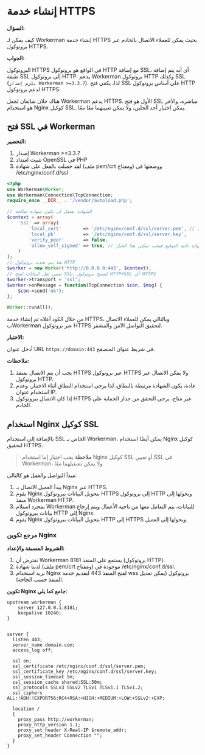 # إنشاء خدمة HTTPS

**السؤال:**

كيف يمكن لـ Workerman إنشاء خدمة HTTPS بحيث يمكن للعملاء الاتصال بالخادم عبر بروتوكول HTTPS.

**الجواب:**

البروتوكول HTTPS في الواقع هو بروتوكول HTTP مع إضافة SSL، أي أنه يتم إضافة طبقة SSL إلى بروتوكول HTTP. يدعم Workerman بروتوكول HTTP وكذلك SSL (```يلزم إصدار Workerman >=3.3.7```). لذا، يكفي فتح SSL على أساس بروتوكول HTTP لدعم بروتوكول HTTPS.

هناك حلان شائعان لجعل Workerman يدعم HTTPS. الأول هو فتح SSL مباشرة، والآخر هو استخدام Nginx كوكيل SSL. يمكن اختيار أحد الحلين، ولا يمكن تعيينهما معًا معًا.

## فتح SSL في Workerman

**التحضير:**

1. إصدار Workerman >=3.3.7
2. تثبيت امتداد OpenSSL في PHP
3. لقد حصلت بالفعل على شهادة (ملف pem/crt ومفتاح) ووضعتها في /etc/nginx/conf.d/ssl

```php
<?php
use Workerman\Worker;
use Workerman\Connection\TcpConnection;
require_once __DIR__ . '/vendor/autoload.php';

// الشهادة يفضل أن تكون شهادة صالحة
$context = array(
    'ssl' => array(
        'local_cert'        => '/etc/nginx/conf.d/ssl/server.pem', // يمكن أيضًا أن تكون ملف crt
        'local_pk'          => '/etc/nginx/conf.d/ssl/server.key',
        'verify_peer'       => false,
        'allow_self_signed' => true, // إذا كانت الشهادة ذاتية التوقيع فيجب تمكين هذا الخيار
    )
);
// هنا يتم تحديد بروتوكول HTTP
$worker = new Worker('http://0.0.0.0:443', $context);
// تعيين نقل البيانات لفتح SSL، ليصبح بروتوكول HTTP+SSL أي HTTPS
$worker->transport = 'ssl';
$worker->onMessage = function(TcpConnection $con, $msg) {
    $con->send('ok');
};

Worker::runAll();
```

من خلال الكود أعلاه تم إنشاء خدمة HTTPS، وبالتالي يمكن للعملاء الاتصال بWorkerman عبر بروتوكول HTTPS لتحقيق التواصل الآمن والمشفر.

**الاختبار:**

أدخل عنوان URL ```https://domain:443``` في شريط عنوان المتصفح.

**ملاحظات:**

1. يجب أن يتم الاتصال بمنفذ HTTPS عبر بروتوكول HTTPS ولا يمكن الاتصال عبر بروتوكول HTTP.
2. عادة، يكون الشهادة مرتبطة بالنطاق، لذا يرجى استخدام النطاق أثناء الاختبار، وعدم استخدام عنوان IP.
3. إذا كان الاتصال ببروتوكول HTTPS غير متاح، يرجى التحقق من جدار الحماية على الخادم.

## استخدام Nginx كوكيل SSL

بالإضافة إلى استخدام SSL الخاص بـ Workerman، يمكن أيضًا استخدام Nginx كوكيل لتحقيق HTTPS.

> **ملاحظة** 
> يجب اختيار إما استخدام Nginx كوكيل SSL أو تعيين SSL في Workerman، ولا يمكن تشغيلهما معًا.

مبدأ التواصل والعمل هو كالتالي:

1. يبدأ العميل الاتصال بـ Nginx عبر HTTPS.
2. يقوم Nginx بتحويل البيانات ببروتوكول HTTPS إلى بروتوكول HTTP ويحولها إلى منفذ Workerman HTTP.
3. بمجرد استلام Workerman للبيانات، يتم التعامل معها من ناحية الأعمال ويتم إرجاع بيانات ببروتوكول HTTP إلى Nginx.
4. يقوم Nginx بتحويل البيانات ببروتوكول HTTP إلى HTTPS ويحولها إلى العميل.

### مرجع تكوين Nginx

**الشروط المسبقة والإعداد:**

1. نفترض أن Workerman يستمع على المنفذ 8181 (بروتوكول HTTP).
2. لدينا شهادة (ملف pem/crt ومفتاح) موجودة في /etc/nginx/conf.d/ssl.
3. نريد استخدام Nginx لفتح المنفذ 443 لتقديم خدمة wss بروتوكول (يمكن تعديل المنفذ حسب الحاجة).

**تكوين Nginx جامع كما يلي:**

```
upstream workerman {
    server 127.0.0.1:8181;
    keepalive 10240;
}


server {
  listen 443;
  server_name domain.com;
  access_log off;
  
  ssl on;
  ssl_certificate /etc/nginx/conf.d/ssl/server.pem;
  ssl_certificate_key /etc/nginx/conf.d/ssl/server.key;
  ssl_session_timeout 5m;
  ssl_session_cache shared:SSL:50m;
  ssl_protocols SSLv3 SSLv2 TLSv1 TLSv1.1 TLSv1.2;
  ssl_ciphers ALL:!ADH:!EXPORT56:RC4+RSA:+HIGH:+MEDIUM:+LOW:+SSLv2:+EXP;

  location /
  {
    proxy_pass http://workerman;
    proxy_http_version 1.1;
    proxy_set_header X-Real-IP $remote_addr;
    proxy_set_header Connection "";
  }
}
```
